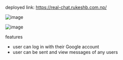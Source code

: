 deployed link: https://real-chat.rukeshb.com.np/

![image](https://github.com/RukeshB/chat_react/assets/31877424/b28799f0-b93e-4bc1-9403-49401ec03282)

![image](https://github.com/RukeshB/chat_react/assets/31877424/0135c324-5e5a-4ef8-9095-6836e8554bf1)

features
- user can log in with their Google account
- user can be sent and view messages of any users
